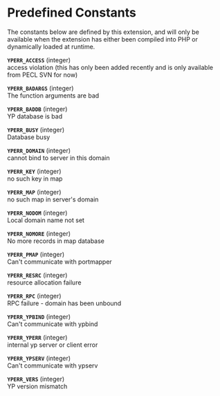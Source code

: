 Predefined Constants
====================

The constants below are defined by this extension, and will only be
available when the extension has either been compiled into PHP or
dynamically loaded at runtime.

**`YPERR_ACCESS`** (<span class="type">integer</span>)  
<span class="simpara"> access violation (this has only been added
recently and is only available from PECL SVN for now) </span>

**`YPERR_BADARGS`** (<span class="type">integer</span>)  
<span class="simpara"> The function arguments are bad </span>

**`YPERR_BADDB`** (<span class="type">integer</span>)  
<span class="simpara"> YP database is bad </span>

**`YPERR_BUSY`** (<span class="type">integer</span>)  
<span class="simpara"> Database busy </span>

**`YPERR_DOMAIN`** (<span class="type">integer</span>)  
<span class="simpara"> cannot bind to server in this domain </span>

**`YPERR_KEY`** (<span class="type">integer</span>)  
<span class="simpara"> no such key in map </span>

**`YPERR_MAP`** (<span class="type">integer</span>)  
<span class="simpara"> no such map in server's domain </span>

**`YPERR_NODOM`** (<span class="type">integer</span>)  
<span class="simpara"> Local domain name not set </span>

**`YPERR_NOMORE`** (<span class="type">integer</span>)  
<span class="simpara"> No more records in map database </span>

**`YPERR_PMAP`** (<span class="type">integer</span>)  
<span class="simpara"> Can't communicate with portmapper </span>

**`YPERR_RESRC`** (<span class="type">integer</span>)  
<span class="simpara"> resource allocation failure </span>

**`YPERR_RPC`** (<span class="type">integer</span>)  
<span class="simpara"> RPC failure - domain has been unbound </span>

**`YPERR_YPBIND`** (<span class="type">integer</span>)  
<span class="simpara"> Can't communicate with ypbind </span>

**`YPERR_YPERR`** (<span class="type">integer</span>)  
<span class="simpara"> internal yp server or client error </span>

**`YPERR_YPSERV`** (<span class="type">integer</span>)  
<span class="simpara"> Can't communicate with ypserv </span>

**`YPERR_VERS`** (<span class="type">integer</span>)  
<span class="simpara"> YP version mismatch </span>

